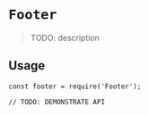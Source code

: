 # `Footer`

> TODO: description

## Usage

```
const footer = require('Footer');

// TODO: DEMONSTRATE API
```
